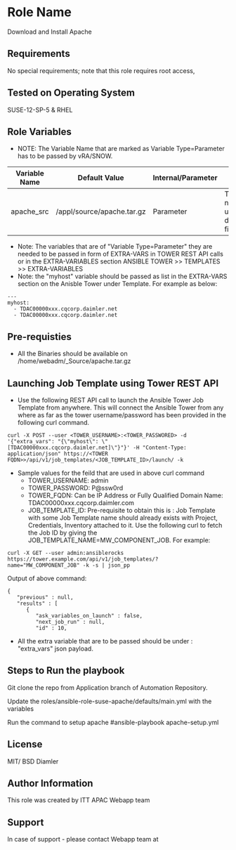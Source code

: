 Role Name
=========
Download and Install Apache

Requirements
------------
No special requirements; note that this role requires root access,


Tested on Operating System
--------------------------
SUSE-12-SP-5 & RHEL

Role Variables
--------------

* NOTE: The Variable Name that are marked as Variable Type=Parameter has to be passed by vRA/SNOW.

| Variable Name | Default Value | Internal/Parameter | Comments |
|---------------|---------------|-----------------|----------------|
| apache_src | /appl/source/apache.tar.gz | Parameter | This variable need to be updated in the defaults/main.yml file |

* Note: The variables that are of "Variable Type=Parameter" they are needed to be passed in form of EXTRA-VARS in TOWER REST API calls or in the EXTRA-VARIABLES section ANSIBLE TOWER >> TEMPLATES >> EXTRA-VARIABLES
* Note: the "myhost" variable should be passed as list in the EXTRA-VARS section on the Anisble Tower under Template. For example as below:
```
---
myhost:
  - TDAC00000xxx.cqcorp.daimler.net
  - TDAC00000xxx.cqcorp.daimler.net
```

Pre-requisties
--------------

* All the Binaries should be available on /home/webadm/_Source/apache.tar.gz

Launching Job Template using Tower REST API
------------------------------------------
* Use the following REST API call to launch the Ansible Tower Job Template from anywhere. This will connect the Ansible Tower from any where as far as the tower username/password has been provided in the following curl command.
```
curl -X POST --user <TOWER_USERNAME>:<TOWER_PASSWORED> -d '{"extra_vars": "{\"myhost\": \"[TDAC00000xxx.cqcorp.daimler.net]\"}"}' -H "Content-Type: application/json" https://<TOWER FQDN>>/api/v1/job_templates/<JOB_TEMPLATE_ID>/launch/ -k
```
* Sample values for the feild that are used in above curl command
    * TOWER_USERNAME: admin
    * TOWER_PASSWORD: P@ssw0rd
    * TOWER_FQDN: Can be IP Address or Fully Qualified Domain Name: TDAC00000xxx.cqcorp.daimler.com
    * JOB_TEMPLATE_ID: Pre-requisite to obtain this is : Job Template with some Job Template name should already exists with Project, Credentials, Inventory attached to it. Use the following curl to fetch the Job ID by giving the JOB_TEMPLATE_NAME=MW_COMPONENT_JOB. For example:
```
curl -X GET --user admin:ansiblerocks https://tower.example.com/api/v1/job_templates/?name="MW_COMPONENT_JOB" -k -s | json_pp
```
Output of above command:
```
{
   "previous" : null,
   "results" : [
      {
         "ask_variables_on_launch" : false,
         "next_job_run" : null,
         "id" : 10,
```
* All the extra variable that are to be passed should be under : "extra_vars" json payload.

Steps to Run the playbook
--------------------------
Git clone the repo from Application branch of Automation Repository.

Update the roles/ansible-role-suse-apache/defaults/main.yml with the variables

Run the command to setup apache
#ansible-playbook apache-setup.yml


License
-------

MIT/ BSD
Diamler

Author Information
------------------

This role was created by ITT APAC Webapp team

Support
-------

In case of support - please contact Webapp team at 

